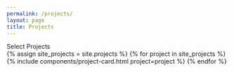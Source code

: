 ```yaml
---
permalink: /projects/
layout: page
title: Projects
---
```

<section class="projects-projects">
  <div class="grid-container">
    <div class="section-breadcrumb">Select Projects</div>
    <div class="grid-row grid-gap-lg">
      {% assign site_projects = site.projects %}
      {% for project in site_projects %}
        {% include components/project-card.html project=project %}
      {% endfor %}
    </div>
  </div>
</section>
